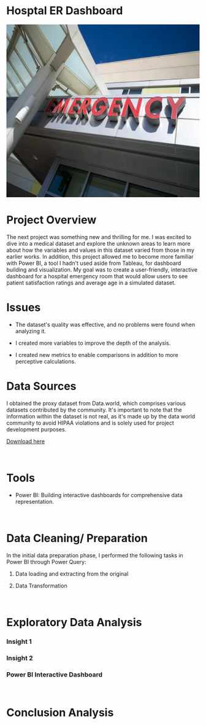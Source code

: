 # Hosptal ER Dashboard

<img src="https://github.com/EddyBoror/Hospital-Emergency-Room/blob/Analysis-Projects/Hospital_ER.webp" width="1700" height="450" />


# Project Overview

The next project was something new and thrilling for me. I was excited to dive into a medical dataset and explore the unknown areas to learn more about how the variables and values in this dataset varied from those in my earlier works. In addition, this project allowed me to become more familiar with Power BI, a tool I hadn't used aside from Tableau, for dashboard building and visualization. My goal was to create a user-friendly, interactive dashboard for a hospital emergency room that would allow users to see patient satisfaction ratings and average age in a simulated dataset.

<be>

# Issues

- The dataset's quality was effective, and no problems were found when analyzing it.

- I created more variables to improve the depth of the analysis.

- I created new metrics to enable comparisons in addition to more perceptive calculations.


# Data Sources
I obtained the proxy dataset from Data.world, which comprises various datasets contributed by the community. It's important to note that the information within the dataset is not real, as it's made up by the data world community to avoid HIPAA violations and is solely used for project development purposes.

[Download here](https://data.world/markbradbourne/rwfd-real-world-fake-data/workspace/file?filename=Hospital+ER.csv)

<br>

# Tools

- Power BI: Building interactive dashboards for comprehensive data representation.

<br>

# Data Cleaning/ Preparation

In the initial data preparation phase, I performed the following tasks in Power BI through Power Query:

1. Data loading and extracting from the original


3. Data Transformation


<br>

# Exploratory Data Analysis

### Insight 1



### Insight 2



### Power BI Interactive Dashboard



<br>


# Conclusion Analysis

